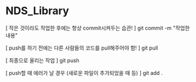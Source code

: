# NDS_Library

[ 작은 것이라도 작업한 후에는 항상 commit시켜두는 습관! ] 
git commit -m "작업한 내용"

[ push를 하기 전에는 다른 사람들의 코드를 pull해주어야 함! ]
git pull

[ 최종으로 올리는 작업 ]
git push

[ push할 때 에러가 날 경우 (새로운 파일이 추가되었을 때 등) ]
git add .
